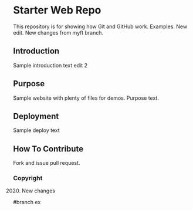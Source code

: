 # Starter Web Repo

This repository is for showing how Git and GitHub work. Examples. New edit. New changes from myft branch.

## Introduction
Sample introduction text
edit 2

## Purpose

Sample website with plenty of files for demos. Purpose text.

## Deployment
Sample deploy text

## How To Contribute
Fork and issue pull request.

### Copyright
2020. New changes

#branch ex
